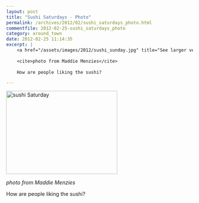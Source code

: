 ```yaml
---
layout: post
title: "Sushi Saturdays - Photo"
permalink: /archives/2012/02/sushi_saturdays_photo.html
commentfile: 2012-02-25-sushi_saturdays_photo
category: around_town
date: 2012-02-25 11:14:35
excerpt: |
    <a href="/assets/images/2012/sushi_sunday.jpg" title="See larger version of - sushi Saturday"><img src="/assets/images/2012/sushi_sunday_thumb.jpg" width="300" height="225" alt="sushi Saturday" class="photo center" /></a>
    
    <cite>photo from Maddie Menzies</cite>
    
    How are people liking the sushi?

---
```


<a href="/assets/images/2012/sushi_sunday.jpg" title="See larger version of - sushi Saturday"><img src="/assets/images/2012/sushi_sunday_thumb.jpg" width="300" height="225" alt="sushi Saturday" class="photo center" /></a>

<cite>photo from Maddie Menzies</cite>

How are people liking the sushi?
